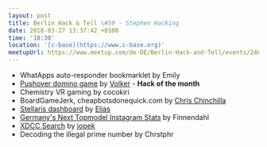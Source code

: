 ```yaml
---
layout: post
title: Berlin Hack & Tell \#59 - Stephen Hacking
date: 2018-03-27 13:37:42 +0100
time: '18:30'
location: '[c-base](https://www.c-base.org)'
meetupUrl: https://www.meetup.com/de-DE/Berlin-Hack-and-Tell/events/248929887/
---
```


* WhatApps auto-responder bookmarklet by Emily
* [Pushover domino game](https://pushover.github.io) by [Volker](https://njh.eu) - **Hack of the month**
* Chemistry VR gaming by cocokiri
* BoardGameJerk, cheapbotsdonequick.com by [Chris Chinchilla](https://chrischinchilla.com)
* [Stellaris dashboard](https://github.com/eliasdoehne/stellaris-dashboard) by [Elias](https://github.com/eliasdoehne)
* [Germany's Next Topmodel Instagram Stats](https://topmodel.finnendahl.de) by Finnendahl
* [XDCC Search](https://bitbucket.org/jopek/xdccsearch) by [jopek](https://bitbucket.org/jopek)
* Decoding the illegal prime number by Chrstphr

